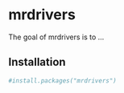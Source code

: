 
<!-- README.md is generated from README.Rmd. Please edit that file -->

# mrdrivers

<!-- badges: start -->
<!-- badges: end -->

The goal of mrdrivers is to …

## Installation

``` r
#install.packages("mrdrivers")
```
